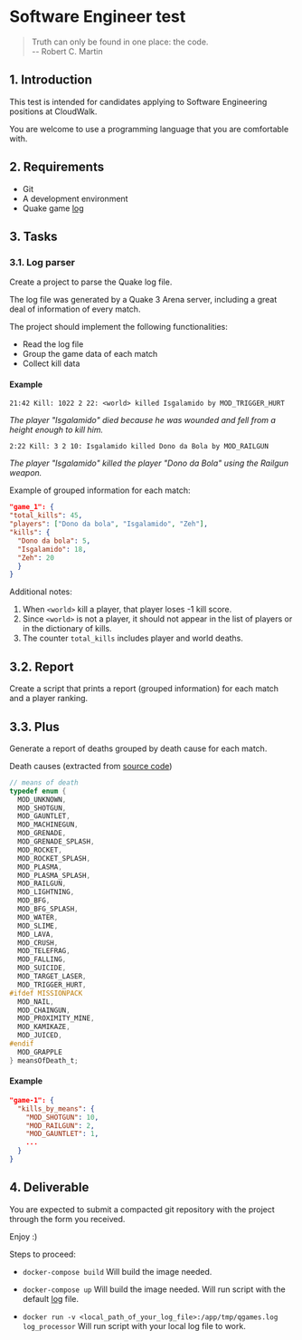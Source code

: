 # Software Engineer test

> Truth can only be found in one place: the code. <br/>
> -- Robert C. Martin

## 1. Introduction

This test is intended for candidates applying to Software Engineering positions at CloudWalk.

You are welcome to use a programming language that you are comfortable with.

## 2. Requirements

- Git
- A development environment
- Quake game [log](https://gist.github.com/cloudwalk-tests/be1b636e58abff14088c8b5309f575d8)

## 3. Tasks

### 3.1. Log parser

Create a project to parse the Quake log file.

The log file was generated by a Quake 3 Arena server, including a great deal of information of every match.

The project should implement the following functionalities:

- Read the log file
- Group the game data of each match
- Collect kill data

#### Example

```
21:42 Kill: 1022 2 22: <world> killed Isgalamido by MOD_TRIGGER_HURT
```
  
_The player "Isgalamido" died because he was wounded and fell from a height enough to kill him._

```
2:22 Kill: 3 2 10: Isgalamido killed Dono da Bola by MOD_RAILGUN
```
  
_The player "Isgalamido" killed the player "Dono da Bola" using the Railgun weapon._
  
Example of grouped information for each match:

```json
"game_1": {
"total_kills": 45,
"players": ["Dono da bola", "Isgalamido", "Zeh"],
"kills": {
  "Dono da bola": 5,
  "Isgalamido": 18,
  "Zeh": 20
  }
}
```

Additional notes:

1. When `<world>` kill a player, that player loses -1 kill score.
2. Since `<world>` is not a player, it should not appear in the list of players or in the dictionary of kills.
3. The counter `total_kills` includes player and world deaths.

## 3.2. Report

Create a script that prints a report (grouped information) for each match and a player ranking.

## 3.3. Plus

Generate a report of deaths grouped by death cause for each match.

Death causes (extracted from [source code](https://github.com/id-Software/Quake-III-Arena/blob/master/code/game/bg_public.h))

```c
// means of death
typedef enum {
  MOD_UNKNOWN,
  MOD_SHOTGUN,
  MOD_GAUNTLET,
  MOD_MACHINEGUN,
  MOD_GRENADE,
  MOD_GRENADE_SPLASH,
  MOD_ROCKET,
  MOD_ROCKET_SPLASH,
  MOD_PLASMA,
  MOD_PLASMA_SPLASH,
  MOD_RAILGUN,
  MOD_LIGHTNING,
  MOD_BFG,
  MOD_BFG_SPLASH,
  MOD_WATER,
  MOD_SLIME,
  MOD_LAVA,
  MOD_CRUSH,
  MOD_TELEFRAG,
  MOD_FALLING,
  MOD_SUICIDE,
  MOD_TARGET_LASER,
  MOD_TRIGGER_HURT,
#ifdef MISSIONPACK
  MOD_NAIL,
  MOD_CHAINGUN,
  MOD_PROXIMITY_MINE,
  MOD_KAMIKAZE,
  MOD_JUICED,
#endif
  MOD_GRAPPLE
} meansOfDeath_t;
```

#### Example

```json
"game-1": {
  "kills_by_means": {
    "MOD_SHOTGUN": 10,
    "MOD_RAILGUN": 2,
    "MOD_GAUNTLET": 1,
    ...
  }
}
```

## 4. Deliverable

You are expected to submit a compacted git repository with the project through the form you received.

Enjoy :)

Steps to proceed:
* ```docker-compose build``` Will build the image needed.

* ```docker-compose up``` Will build the image needed. Will run script with the default [log](https://gist.github.com/cloudwalk-tests/be1b636e58abff14088c8b5309f575d8) file.

* ```docker run -v <local_path_of_your_log_file>:/app/tmp/qgames.log log_processor``` Will run script with your local log file to work.

